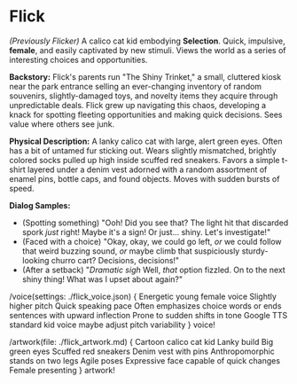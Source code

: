 # Flick

*(Previously Flicker)* A calico cat kid embodying **Selection**. Quick, impulsive, **female**, and easily captivated by new stimuli. Views the world as a series of interesting choices and opportunities.

**Backstory:** Flick's parents run "The Shiny Trinket," a small, cluttered kiosk near the park entrance selling an ever-changing inventory of random souvenirs, slightly-damaged toys, and novelty items they acquire through unpredictable deals. Flick grew up navigating this chaos, developing a knack for spotting fleeting opportunities and making quick decisions. Sees value where others see junk.

**Physical Description:** A lanky calico cat with large, alert green eyes. Often has a bit of untamed fur sticking out. Wears slightly mismatched, brightly colored socks pulled up high inside scuffed red sneakers. Favors a simple t-shirt layered under a denim vest adorned with a random assortment of enamel pins, bottle caps, and found objects. Moves with sudden bursts of speed.

**Dialog Samples:**
*   (Spotting something) "Ooh! Did you see that? The light hit that discarded spork *just* right! Maybe it's a sign! Or just... shiny. Let's investigate!"
*   (Faced with a choice) "Okay, okay, we could go left, *or* we could follow that weird buzzing sound, *or* maybe climb that suspiciously sturdy-looking churro cart? Decisions, decisions!"
*   (After a setback) "*Dramatic sigh* Well, *that* option fizzled. On to the next shiny thing! What was I upset about again?"

/voice(settings: ./flick_voice.json) {
    Energetic young female voice Slightly higher pitch Quick speaking pace Often emphasizes choice words or ends sentences with upward inflection Prone to sudden shifts in tone Google TTS standard kid voice maybe adjust pitch variability
} voice!

/artwork(file: ./flick_artwork.md) {
    Cartoon calico cat kid Lanky build Big green eyes Scuffed red sneakers Denim vest with pins Anthropomorphic stands on two legs Agile poses Expressive face capable of quick changes Female presenting
} artwork!